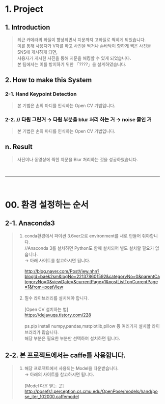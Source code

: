 # 1. Project

## 1. Introduction
> 최근 카메라의 화질이 향상되면서 지문까지 고화질로 찍히게 되었습니다.</br>
> 이를 통해 사용자가 V자를 하고 사진을 찍거나 손바닥이 향하게 찍은 사진을 SNS에 게시하게 되면,</br> 
> 사용자가 게시한 사진을 통해 지문을 해킹할 수 있게 되었습니다.</br>
> 본 팀에서는 이를 방지하기 위한 「????」을 설계하였습니다.


## 2. How to make this System
### 2-1. Hand Keypoint Detection
> 본 기법은 손의 마디를 인식하는 Open CV 기법입니다.</br>
### 2-2. // 타원 그린거 → 타원 부분을 blur 처리 하는 거 → noise 줄인 거
> 본 기법은 손의 마디를 인식하는 Open CV 기법입니다.</br>

## n. Result
> 사진이나 동영상에 찍힌 지문을 Blur 처리하는 것을 성공하였습니다.</br>
</br>
<hr/>
</br>

# 00. 환경 설정하는 순서
## 2-1. Anaconda3
>1. conda환경에서 파이썬 3.6ver으로 environment를 새로 만들어 줘야합니다.</br>
>//Anaconda 3를 설치하면 Python도 함께 설치되어 별도 설치할 필요가 없습니다.</br>
> → 아래 사이트를 참고하시면 됩니다.</br></br>
>http://blog.naver.com/PostView.nhn?blogId=baek2sm&logNo=221378601592&categoryNo=0&parentCategoryNo=0&viewDate=&currentPage=1&postListTopCurrentPage=1&from=postView</br></br>
>2. 필수 라이브러리를 설치해야 합니다.</br></br>
>[Open CV 설치하는 법] </br>
>https://dejavuqa.tistory.com/228 </br></br>
>ps.pip install numpy,pandas,matplotlib,pillow 등 여러가지 설치할 라이브러리가 많습니다.</br>해당 부분은 필요한 부분만 선택하여 설치하면 됩니다.</br>

## 2-2. 본 프로젝트에서는 caffe를 사용합니다.</br>
>1. 해당 프로젝트에서 사용되는 Model을 다운받습니다.</br>
> → 아래의 사이트를 참고하시면 됩니다.</br></br>
>    [Model 다운 받는 곳] </br>
>http://posefs1.perception.cs.cmu.edu/OpenPose/models/hand/pose_iter_102000.caffemodel

</br></br>
